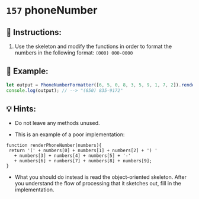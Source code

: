 # `157` phoneNumber

## 📝 Instructions:

1. Use the skeleton and modify the functions in order to format the numbers in the following format: `(000) 000-0000`

## 📎 Example:

```js
let output = PhoneNumberFormatter([6, 5, 0, 8, 3, 5, 9, 1, 7, 2]).render();
console.log(output); // --> "(650) 835-9172"
```

## 💡 Hints:

- Do not leave any methods unused.

- This is an example of a poor implementation:

```Js
function renderPhoneNumber(numbers){
 return '(' + numbers[0] + numbers[1] + numbers[2] + ') '
   + numbers[3] + numbers[4] + numbers[5] + '-'
   + numbers[6] + numbers[7] + numbers[8] + numbers[9];
}
```

- What you should do instead is read the object-oriented skeleton. After you understand the flow of processing that it sketches out, fill in the implementation.
